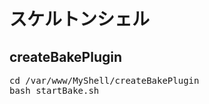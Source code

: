 # スケルトンシェル

## createBakePlugin

<pre>
cd /var/www/MyShell/createBakePlugin
bash startBake.sh
</pre>
